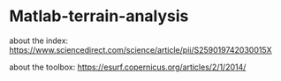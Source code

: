 # Matlab-terrain-analysis

about the index: https://www.sciencedirect.com/science/article/pii/S259019742030015X

about the toolbox: https://esurf.copernicus.org/articles/2/1/2014/

